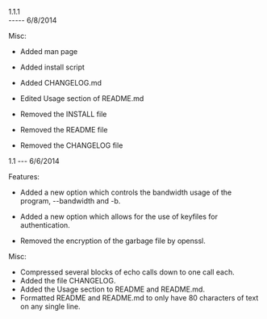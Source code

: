 
1.1.1	
----- 6/8/2014

Misc:

- Added man page
- Added install script
- Added CHANGELOG.md
- Edited Usage section of README.md

- Removed the INSTALL file
- Removed the README file
- Removed the CHANGELOG file

1.1	
--- 6/6/2014

Features:

- Added a new option which controls the bandwidth usage of the program,
  --bandwidth and -b.
- Added a new option which allows for the use of keyfiles for
  authentication.

- Removed the encryption of the garbage file by openssl.

Misc:

- Compressed several blocks of echo calls down to one call each.
- Added the file CHANGELOG.
- Added the Usage section to README and README.md.
- Formatted README and README.md to only have 80 characters of text on 
  any single line.
